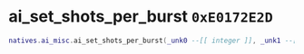 # ai_set_shots_per_burst `0xE0172E2D`

```lua
natives.ai_misc.ai_set_shots_per_burst(_unk0 --[[ integer ]], _unk1 --[[ integer ]])
```